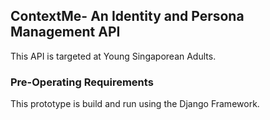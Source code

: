 ## ContextMe- An Identity and Persona Management API 
This API is targeted at Young Singaporean Adults.

### Pre-Operating Requirements
This prototype is build and run using the Django Framework. 
